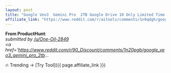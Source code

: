 ```yaml
---
layout: post
title: "Google Veo3  Gemini Pro  2TB Google Drive 10 Only Limited Time Offer"
affiliate_link: "https://www.reddit.com/r/aitools/comments/1n9qdgh/google_veo3_gemini_pro_2tb_google_drive_10_only/?ref=autoverse&utm_source=autoverse"
---
```


**From ProductHunt**:  
*&#32; submitted by &#32; <a href='https://www.reddit.com/user/One-Oil-2849'> /u/One-Oil-2849 </a> <br /> <span><a href='https://www.reddit.com/r/90_Discount/comments/1n20pgb/google_veo3_gemini_pro_2tb...*

🔥 Trending → [Try Tool]({{ page.affiliate_link }})  


